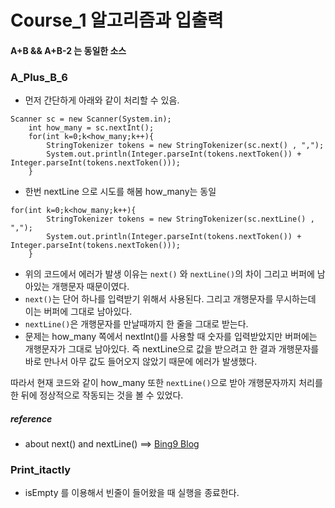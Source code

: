 # Course_1 알고리즘과 입출력

#### A+B && A+B-2 는 동일한 소스

### A_Plus_B_6
- 먼저 간단하게 아래와 같이 처리할 수 있음.
```
Scanner sc = new Scanner(System.in);
    int how_many = sc.nextInt();
    for(int k=0;k<how_many;k++){
        StringTokenizer tokens = new StringTokenizer(sc.next() , ",");
        System.out.println(Integer.parseInt(tokens.nextToken()) + Integer.parseInt(tokens.nextToken()));
    }
```

- 한번 nextLine 으로 시도를 해봄 how_many는 동일
```
for(int k=0;k<how_many;k++){
        StringTokenizer tokens = new StringTokenizer(sc.nextLine() , ",");
        System.out.println(Integer.parseInt(tokens.nextToken()) + Integer.parseInt(tokens.nextToken()));
    }
``` 

- 위의 코드에서 에러가 발생 이유는 ```next()``` 와 ```nextLine()```의 차이 그리고 버퍼에 남아있는 개행문자 때문이였다. 
- ```next()```는 단어 하나를 입력받기 위해서 사용된다. 그리고 개행문자를 무시하는데 이는 버퍼에 그대로 남아있다.
- ```nextLine()```은 개행문자를 만날때까지 한 줄을 그대로 받는다.
- 문제는 how_many 쪽에서 nextInt()를 사용할 때 숫자를 입력받았지만 버퍼에는 개행문자가 그대로 남아있다. 
즉 nextLine으로 값을 받으려고 한 결과 개행문자를 바로 만나서 아무 값도 들어오지 않았기 때문에 에러가 발생했다.

따라서 현재 코드와 같이 how_many 또한 ```nextLine()```으로 받아 개행문자까지 처리를 한 뒤에 정상적으로 작동되는 것을 볼 수 있었다.

##### reference 
- about next() and nextLine()  ==> [Bing9 Blog](http://bing9blog.com/java-scanner-next-nextline%EC%B0%A8%EC%9D%B4%EC%99%80-%EC%9E%85%EB%A0%A5%EB%AC%B8%EC%A0%9C-%ED%95%B4%EA%B2%B0%EB%B2%95/)

### Print_itactly

- isEmpty 를 이용해서 빈줄이 들어왔을 때 실행을 종료한다. 